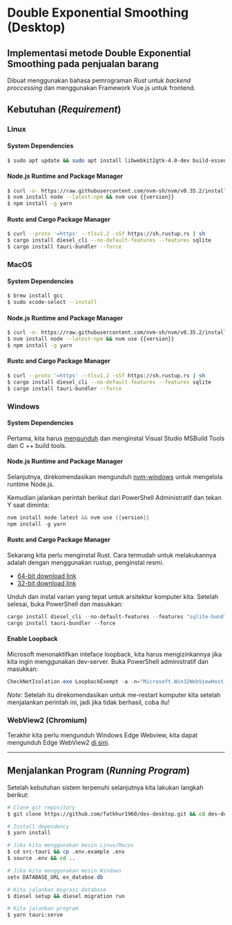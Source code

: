 # Double Exponential Smoothing (Desktop)
## Implementasi metode Double Exponential Smoothing pada penjualan barang

Dibuat menggunakan bahasa pemrograman *Rust* untuk _backend proccessing_ dan menggunakan Framework Vue.js untuk frontend.

## Kebutuhan (_Requirement_)
### Linux
#### System Dependencies
```bash
$ sudo apt update && sudo apt install libwebkit2gtk-4.0-dev build-essential curl wget libssl-dev appmenu-gtk3-module libgtk-3-dev squashfs-tools
```
#### Node.js Runtime and Package Manager
```bash
$ curl -o- https://raw.githubusercontent.com/nvm-sh/nvm/v0.35.2/install.sh | bash
$ nvm install node --latest-npm && nvm use {{version}}
$ npm install -g yarn
```
#### Rustc and Cargo Package Manager
```bash
$ curl --proto '=https' --tlsv1.2 -sSf https://sh.rustup.rs | sh
$ cargo install diesel_cli --no-default-features --features sqlite
$ cargo install tauri-bundler --force
```
### MacOS
#### System Dependencies
```bash
$ brew install gcc
$ sudo xcode-select --install
```
#### Node.js Runtime and Package Manager
```bash
$ curl -o- https://raw.githubusercontent.com/nvm-sh/nvm/v0.35.2/install.sh | bash
$ nvm install node --latest-npm && nvm use {{version}}
$ npm install -g yarn
```
#### Rustc and Cargo Package Manager
```bash
$ curl --proto '=https' --tlsv1.2 -sSf https://sh.rustup.rs | sh
$ cargo install diesel_cli --no-default-features --features sqlite
$ cargo install tauri-bundler --force
```
### Windows
#### System Dependencies
Pertama, kita harus [mengunduh](https://aka.ms/buildtools) dan menginstal Visual Studio MSBuild Tools dan C ++ build tools.
#### Node.js Runtime and Package Manager
Selanjutnya, direkomendasikan mengunduh [nvm-windows](https://github.com/coreybutler/nvm-windows#installation--upgrades) untuk mengelola runtime Node.js.

Kemudian jalankan perintah berikut dari PowerShell Administratif dan tekan Y saat diminta:

```powershell
nvm install node latest && nvm use {{version}}
npm install -g yarn
```

#### Rustc and Cargo Package Manager
Sekarang kita perlu menginstal Rust. Cara termudah untuk melakukannya adalah dengan menggunakan rustup, penginstal resmi.
- [64-bit download link](https://win.rustup.rs/x86_64)
- [32-bit download link](https://win.rustup.rs/i686)

Unduh dan instal varian yang tepat untuk arsitektur komputer kita. Setelah selesai, buka PowerShell dan masukkan:
```powershell
cargo install diesel_cli --no-default-features --features "sqlite-bundled"
cargo install tauri-bundler --force
```
#### Enable Loopback
Microsoft menonaktifkan inteface loopback, kita harus mengizinkannya jika kita ingin menggunakan dev-server. Buka PowerShell administratif dan masukkan:

```powershell
CheckNetIsolation.exe LoopbackExempt -a -n="Microsoft.Win32WebViewHost_cw5n1h2txyewy"
```

*Note:*
Setelah itu direkomendasikan untuk me-restart komputer kita setelah menjalankan perintah ini, jadi jika tidak berhasil, coba itu!
### WebView2 (Chromium)
Terakhir kita perlu mengunduh Windows Edge Webview, kita dapat mengunduh Edge WebView2 [di sini](https://developer.microsoft.com/en-us/microsoft-edge/webview2/).

----------

## Menjalankan Program (_Running Program_)
Setelah kebutuhan sistem terpenuhi selanjutnya kita lakukan langkah berikut:
```bash
# Clone git repository
$ git clone https://github.com/fatkhur1960/des-desktop.git && cd des-desktop

# Install dependency
$ yarn install 
```
```bash
# Jika kita menggunakan mesin Linux/Macos
$ cd src-tauri && cp .env.example .env
$ source .env && cd ..
```
```powershell
# Jika kita menggunakan mesin Windows
setx DATABASE_URL ex_databse.db
```
```bash
# Kita jalankan migrasi database
$ diesel setup && diesel migration run 

# Kita jalankan program
$ yarn tauri:serve 
```
